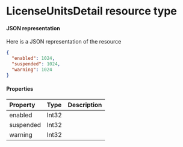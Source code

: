 # LicenseUnitsDetail resource type



#### JSON representation

Here is a JSON representation of the resource

```json
{
  "enabled": 1024,
  "suspended": 1024,
  "warning": 1024
}

```
#### Properties
| Property	   | Type	|Description|
|:---------------|:--------|:----------|
|enabled|Int32||
|suspended|Int32||
|warning|Int32||
